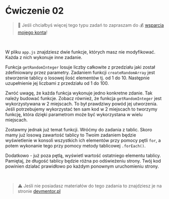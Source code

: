 # Ćwiczenie 02

> :loudspeaker: Jeśli chciałbyś więcej tego typu zadań to zapraszam do :moneybag: [wsparcia mojego konta](https://github.com/sponsors/devmentor-pl)!

&nbsp;

W pliku `app.js` znajdziesz dwie funkcje, których masz nie modyfikować. Każda z nich wykonuje inne zadanie.

Funkcja `getRandomInteger` losuje liczby całkowite z przedziału jaki został zdefiniowany przez parametry. Zadaniem funkcji `createRandomArray` jest stworzenie tablicy o losowej ilość elementów tj. od 1 do 10. Następnie uzupełnienie jej liczbami z przedziału od 1 do 100.

Zwróć uwagę, że każda funkcja wykonuje jedno konkretne zdanie. Tak należy budować funkcje. Zobacz również, że funkcja `getRandomInteger` jest wykorzystywana w 2 miejscach. To był prawdziwy powód jej utworzenia. Jeśli potrzebujemy wykorzystać ten sam kod w 2 miejscach to tworzymy funkcję, która dzięki parametrom może być wykorzystana w wielu miejscach.

Zostawmy jednak już temat funkcji. Wróćmy do zadania z tablic. Skoro mamy już losową zawartość tablicy to Twoim zadaniem będzie wyświetlenie w konsoli wszystkich ich elementów przy pomocy pętli `for`, a potem wykonanie tego przy pomocy metody tablicowej `.forEach()`.

Dodatkowo - już poza pętlą, wyświetl wartość ostatniego elementu tablicy. Pamiętaj, że długość tablicy będzie różna po odświeżeniu strony. Twój kod powinien działać prawidłowo po każdym ponownym uruchomieniu strony.




&nbsp;

> :warning: Jeśli nie posiadasz materiałów do tego zadania to znajdziesz je na stronie [devmentor.pl](https://devmentor.pl/p/js-basics/)
